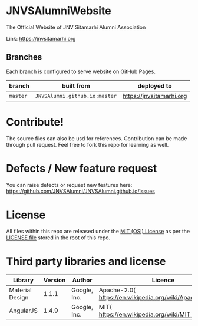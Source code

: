 # JNVSAlumniWebsite

The Official Website of JNV Sitamarhi Alumni Association

Link: https://jnvsitamarhi.org

## Branches
Each branch is configured to serve website on GitHub Pages.

|branch|built from|deployed to|
|---|---|---|
|`master`|`JNVSAlumni.github.io:master`|https://jnvsitamarhi.org|

# Contribute!
The source files can also be usd for references. Contribution can be made through pull request. Feel free to fork this repo for learning as well.

# Defects / New feature request
You can raise defects or request new features here: https://github.com/JNVSAlumni/JNVSAlumni.github.io/issues

# License
All files within this repo are released under the [MIT (OSI) License]( https://en.wikipedia.org/wiki/MIT_License) as per the [LICENSE file](https://github.com/JNVSAlumni/JNVSAlumni.github.io/blob/master/LICENSE.md) stored in the root of this repo. 

# Third party libraries and license
|Library|Version|Author|Licence|
|---|---|---|---|
|Material Design|1.1.1|Google, Inc.|Apache-2.0( https://en.wikipedia.org/wiki/Apache_License)|
|AngularJS|1.4.9|Google, Inc.|MIT( https://en.wikipedia.org/wiki/MIT_License)|
